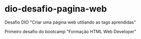 # dio-desafio-pagina-web
Desafio DIO "Criar uma página web utiliando as tags aprendidas"

Primeiro desafio do bootcamp "Formação HTML Web Developer"
